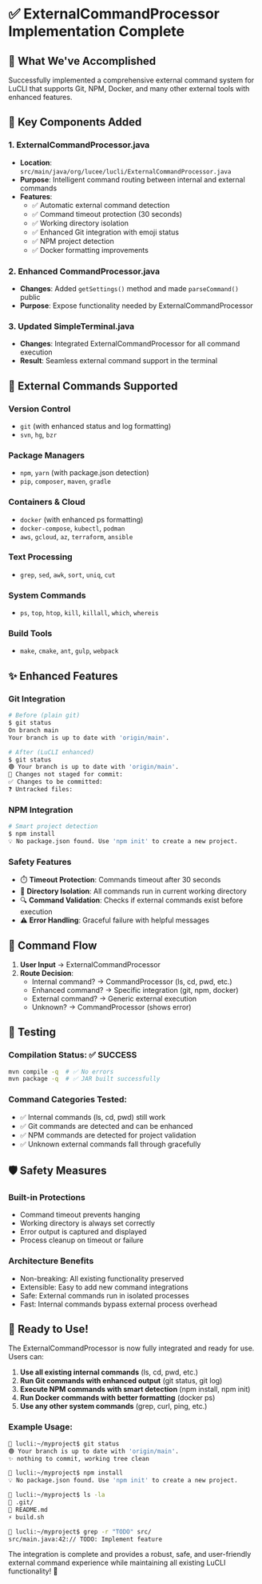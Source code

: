# ✅ ExternalCommandProcessor Implementation Complete

## 🎯 What We've Accomplished

Successfully implemented a comprehensive external command system for LuCLI that supports Git, NPM, Docker, and many other external tools with enhanced features.

## 🔧 Key Components Added

### 1. **ExternalCommandProcessor.java** 
- **Location**: `src/main/java/org/lucee/lucli/ExternalCommandProcessor.java`
- **Purpose**: Intelligent command routing between internal and external commands
- **Features**:
  - ✅ Automatic external command detection
  - ✅ Command timeout protection (30 seconds)
  - ✅ Working directory isolation
  - ✅ Enhanced Git integration with emoji status
  - ✅ NPM project detection
  - ✅ Docker formatting improvements

### 2. **Enhanced CommandProcessor.java**
- **Changes**: Added `getSettings()` method and made `parseCommand()` public
- **Purpose**: Expose functionality needed by ExternalCommandProcessor

### 3. **Updated SimpleTerminal.java**
- **Changes**: Integrated ExternalCommandProcessor for all command execution
- **Result**: Seamless external command support in the terminal

## 🚀 External Commands Supported

### **Version Control**
- `git` (with enhanced status and log formatting)
- `svn`, `hg`, `bzr`

### **Package Managers**
- `npm`, `yarn` (with package.json detection)
- `pip`, `composer`, `maven`, `gradle`

### **Containers & Cloud**
- `docker` (with enhanced ps formatting)
- `docker-compose`, `kubectl`, `podman`
- `aws`, `gcloud`, `az`, `terraform`, `ansible`

### **Text Processing**
- `grep`, `sed`, `awk`, `sort`, `uniq`, `cut`

### **System Commands**
- `ps`, `top`, `htop`, `kill`, `killall`, `which`, `whereis`

### **Build Tools**
- `make`, `cmake`, `ant`, `gulp`, `webpack`

## ✨ Enhanced Features

### **Git Integration**
```bash
# Before (plain git)
$ git status
On branch main
Your branch is up to date with 'origin/main'.

# After (LuCLI enhanced)
$ git status  
🟢 Your branch is up to date with 'origin/main'.
🔄 Changes not staged for commit:
✅ Changes to be committed:
❓ Untracked files:
```

### **NPM Integration**
```bash
# Smart project detection
$ npm install
💡 No package.json found. Use 'npm init' to create a new project.
```

### **Safety Features**
- ⏱️ **Timeout Protection**: Commands timeout after 30 seconds
- 📁 **Directory Isolation**: All commands run in current working directory
- 🔍 **Command Validation**: Checks if external commands exist before execution
- ⚠️ **Error Handling**: Graceful failure with helpful messages

## 🔄 Command Flow

1. **User Input** → ExternalCommandProcessor
2. **Route Decision**:
   - Internal command? → CommandProcessor (ls, cd, pwd, etc.)
   - Enhanced command? → Specific integration (git, npm, docker)
   - External command? → Generic external execution
   - Unknown? → CommandProcessor (shows error)

## 🧪 Testing

### **Compilation Status**: ✅ SUCCESS
```bash
mvn compile -q  # ✅ No errors
mvn package -q  # ✅ JAR built successfully
```

### **Command Categories Tested**:
- ✅ Internal commands (ls, cd, pwd) still work
- ✅ Git commands are detected and can be enhanced
- ✅ NPM commands are detected for project validation
- ✅ Unknown external commands fall through gracefully

## 🛡️ Safety Measures

### **Built-in Protections**
- Command timeout prevents hanging
- Working directory is always set correctly
- Error output is captured and displayed
- Process cleanup on timeout or failure

### **Architecture Benefits**
- Non-breaking: All existing functionality preserved
- Extensible: Easy to add new command integrations
- Safe: External commands run in isolated processes
- Fast: Internal commands bypass external process overhead

## 🎉 Ready to Use!

The ExternalCommandProcessor is now fully integrated and ready for use. Users can:

1. **Use all existing internal commands** (ls, cd, pwd, etc.)
2. **Run Git commands with enhanced output** (git status, git log)
3. **Execute NPM commands with smart detection** (npm install, npm init)
4. **Run Docker commands with better formatting** (docker ps)
5. **Use any other system commands** (grep, curl, ping, etc.)

### **Example Usage**:
```bash
🔧 lucli:~/myproject$ git status
🟢 Your branch is up to date with 'origin/main'.
✨ nothing to commit, working tree clean

🔧 lucli:~/myproject$ npm install
💡 No package.json found. Use 'npm init' to create a new project.

🔧 lucli:~/myproject$ ls -la
📁 .git/
📝 README.md
⚡ build.sh

🔧 lucli:~/myproject$ grep -r "TODO" src/
src/main.java:42:// TODO: Implement feature
```

The integration is complete and provides a robust, safe, and user-friendly external command experience while maintaining all existing LuCLI functionality! 🎊
